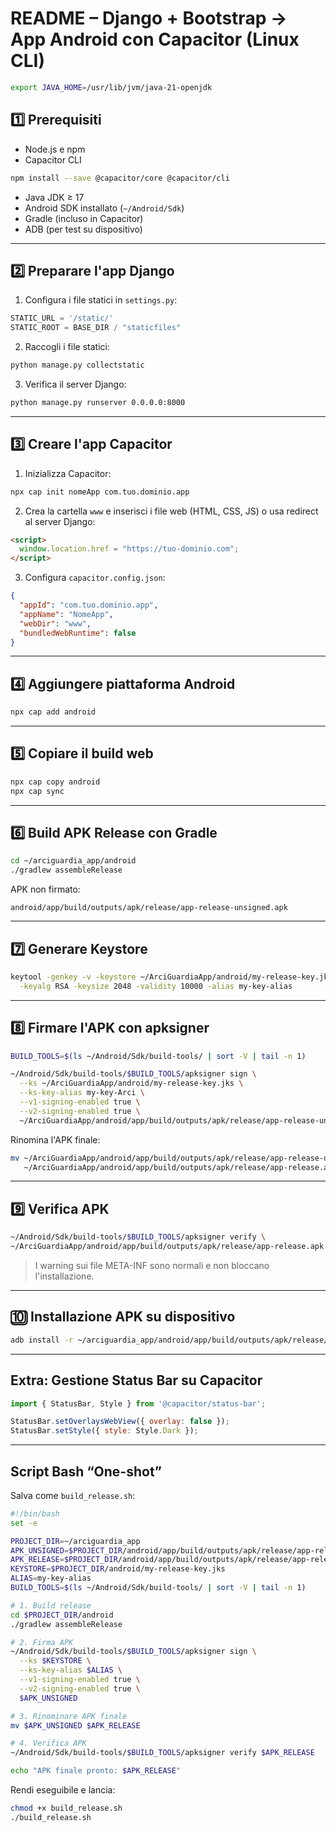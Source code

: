 # README – Django + Bootstrap → App Android con Capacitor (Linux CLI)

```bash
export JAVA_HOME=/usr/lib/jvm/java-21-openjdk
```
## 1️⃣ Prerequisiti

- Node.js e npm
- Capacitor CLI
```bash
npm install --save @capacitor/core @capacitor/cli
```
- Java JDK ≥ 17
- Android SDK installato (`~/Android/Sdk`)
- Gradle (incluso in Capacitor)
- ADB (per test su dispositivo)

---

## 2️⃣ Preparare l'app Django

1. Configura i file statici in `settings.py`:
```python
STATIC_URL = '/static/'
STATIC_ROOT = BASE_DIR / "staticfiles"
```

2. Raccogli i file statici:
```bash
python manage.py collectstatic
```

3. Verifica il server Django:
```bash
python manage.py runserver 0.0.0.0:8000
```

---

## 3️⃣ Creare l'app Capacitor

1. Inizializza Capacitor:
```bash
npx cap init nomeApp com.tuo.dominio.app
```

2. Crea la cartella `www` e inserisci i file web (HTML, CSS, JS) o usa redirect al server Django:
```html
<script>
  window.location.href = "https://tuo-dominio.com";
</script>
```

3. Configura `capacitor.config.json`:
```json
{
  "appId": "com.tuo.dominio.app",
  "appName": "NomeApp",
  "webDir": "www",
  "bundledWebRuntime": false
}
```

---

## 4️⃣ Aggiungere piattaforma Android
```bash
npx cap add android
```

---

## 5️⃣ Copiare il build web
```bash
npx cap copy android
npx cap sync
```

---

## 6️⃣ Build APK Release con Gradle
```bash
cd ~/arciguardia_app/android
./gradlew assembleRelease
```
APK non firmato:
```
android/app/build/outputs/apk/release/app-release-unsigned.apk
```

---

## 7️⃣ Generare Keystore
```bash
keytool -genkey -v -keystore ~/ArciGuardiaApp/android/my-release-key.jks \
  -keyalg RSA -keysize 2048 -validity 10000 -alias my-key-alias
```

---

## 8️⃣ Firmare l'APK con apksigner
```bash
BUILD_TOOLS=$(ls ~/Android/Sdk/build-tools/ | sort -V | tail -n 1)

~/Android/Sdk/build-tools/$BUILD_TOOLS/apksigner sign \
  --ks ~/ArciGuardiaApp/android/my-release-key.jks \
  --ks-key-alias my-key-Arci \
  --v1-signing-enabled true \
  --v2-signing-enabled true \
  ~/ArciGuardiaApp/android/app/build/outputs/apk/release/app-release-unsigned.apk
```
Rinomina l'APK finale:
```bash
mv ~/ArciGuardiaApp/android/app/build/outputs/apk/release/app-release-unsigned.apk \
   ~/ArciGuardiaApp/android/app/build/outputs/apk/release/app-release.apk
```

---

## 9️⃣ Verifica APK
```bash
~/Android/Sdk/build-tools/$BUILD_TOOLS/apksigner verify \
~/ArciGuardiaApp/android/app/build/outputs/apk/release/app-release.apk
```
> I warning sui file META-INF sono normali e non bloccano l'installazione.

---

## 🔟 Installazione APK su dispositivo
```bash
adb install -r ~/arciguardia_app/android/app/build/outputs/apk/release/app-release.apk
```

---

## Extra: Gestione Status Bar su Capacitor
```javascript
import { StatusBar, Style } from '@capacitor/status-bar';

StatusBar.setOverlaysWebView({ overlay: false });
StatusBar.setStyle({ style: Style.Dark });
```

---

## Script Bash “One-shot”
Salva come `build_release.sh`:
```bash
#!/bin/bash
set -e

PROJECT_DIR=~/arciguardia_app
APK_UNSIGNED=$PROJECT_DIR/android/app/build/outputs/apk/release/app-release-unsigned.apk
APK_RELEASE=$PROJECT_DIR/android/app/build/outputs/apk/release/app-release.apk
KEYSTORE=$PROJECT_DIR/android/my-release-key.jks
ALIAS=my-key-alias
BUILD_TOOLS=$(ls ~/Android/Sdk/build-tools/ | sort -V | tail -n 1)

# 1. Build release
cd $PROJECT_DIR/android
./gradlew assembleRelease

# 2. Firma APK
~/Android/Sdk/build-tools/$BUILD_TOOLS/apksigner sign \
  --ks $KEYSTORE \
  --ks-key-alias $ALIAS \
  --v1-signing-enabled true \
  --v2-signing-enabled true \
  $APK_UNSIGNED

# 3. Rinominare APK finale
mv $APK_UNSIGNED $APK_RELEASE

# 4. Verifica APK
~/Android/Sdk/build-tools/$BUILD_TOOLS/apksigner verify $APK_RELEASE

echo "APK finale pronto: $APK_RELEASE"
```
Rendi eseguibile e lancia:
```bash
chmod +x build_release.sh
./build_release.sh
```

